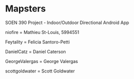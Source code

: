 # Mapsters
SOEN 390 Project - Indoor/Outdoor Directional Android App

niofire         = Mathieu St-Louis, 5994551

Feytality       = Felicia Santoro-Petti

DanielCatz      = Daniel Caterson

GeorgeValergas  = George Valergas

scottgoldwater  = Scott Goldwater
